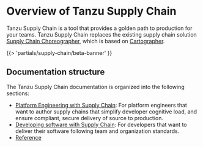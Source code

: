 # Overview of Tanzu Supply Chain

Tanzu Supply Chain is a tool that provides a golden path to production for your teams. Tanzu Supply
Chain replaces the existing supply chain solution [Supply Chain Choreographer](../scc/about.hbs.md),
which is based on [Cartographer](https://cartographer.sh).

{{> 'partials/supply-chain/beta-banner' }}

## Documentation structure

The Tanzu Supply Chain documentation is organized into the following sections:

- [Platform Engineering with Supply Chain](platform-engineering/about.hbs.md): For platform
  engineers that want to author supply chains that simplify developer cognitive load, and ensure
  compliant, secure delivery of source to production.
- [Developing software with Supply Chain](development/about.hbs.md): For developers that want to
  deliver their software following team and organization standards.
- [Reference](reference/about.hbs.md)